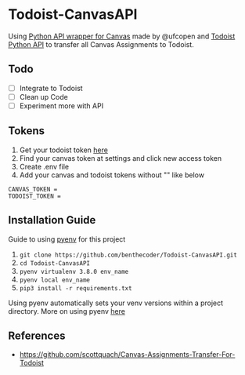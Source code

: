 # Todoist-CanvasAPI
Using [Python API wrapper for Canvas](https://github.com/ucfopen/canvasapi) made by @ufcopen and [Todoist Python API](https://github.com/Doist/todoist-python) to transfer all Canvas Assignments to Todoist.

## Todo
- [ ] Integrate to Todoist
- [ ] Clean up Code
- [ ] Experiment more with API
 
## Tokens
1. Get your todoist token [here](https://todoist.com/prefs/integrations)
2. Find your canvas token at settings and click new access token
1. Create .env file
2. Add your canvas and todoist tokens without "" like below

```
CANVAS_TOKEN = 
TODOIST_TOKEN = 
```

## Installation Guide

Guide to using [pyenv](https://github.com/pyenv/pyenv) for this project

1. `git clone https://github.com/benthecoder/Todoist-CanvasAPI.git` 
2. `cd Todoist-CanvasAPI`
3. `pyenv virtualenv 3.8.0 env_name`
4. `pyenv local env_name`
4. `pip3 install -r requirements.txt`

Using pyenv automatically sets your venv versions within a project directory. 
More on using pyenv [here](https://realpython.com/intro-to-pyenv/#installing-pyenv)

## References 
* https://github.com/scottquach/Canvas-Assignments-Transfer-For-Todoist
